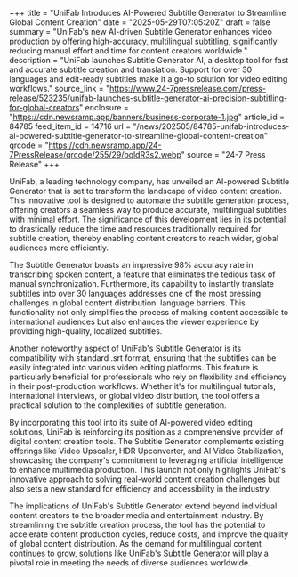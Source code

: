 +++
title = "UniFab Introduces AI-Powered Subtitle Generator to Streamline Global Content Creation"
date = "2025-05-29T07:05:20Z"
draft = false
summary = "UniFab's new AI-driven Subtitle Generator enhances video production by offering high-accuracy, multilingual subtitling, significantly reducing manual effort and time for content creators worldwide."
description = "UniFab launches Subtitle Generator AI, a desktop tool for fast and accurate subtitle creation and translation. Support for over 30 languages and edit-ready subtitles make it a go-to solution for video editing workflows."
source_link = "https://www.24-7pressrelease.com/press-release/523235/unifab-launches-subtitle-generator-ai-precision-subtitling-for-global-creators"
enclosure = "https://cdn.newsramp.app/banners/business-corporate-1.jpg"
article_id = 84785
feed_item_id = 14716
url = "/news/202505/84785-unifab-introduces-ai-powered-subtitle-generator-to-streamline-global-content-creation"
qrcode = "https://cdn.newsramp.app/24-7PressRelease/qrcode/255/29/boldR3s2.webp"
source = "24-7 Press Release"
+++

<p>UniFab, a leading technology company, has unveiled an AI-powered Subtitle Generator that is set to transform the landscape of video content creation. This innovative tool is designed to automate the subtitle generation process, offering creators a seamless way to produce accurate, multilingual subtitles with minimal effort. The significance of this development lies in its potential to drastically reduce the time and resources traditionally required for subtitle creation, thereby enabling content creators to reach wider, global audiences more efficiently.</p><p>The Subtitle Generator boasts an impressive 98% accuracy rate in transcribing spoken content, a feature that eliminates the tedious task of manual synchronization. Furthermore, its capability to instantly translate subtitles into over 30 languages addresses one of the most pressing challenges in global content distribution: language barriers. This functionality not only simplifies the process of making content accessible to international audiences but also enhances the viewer experience by providing high-quality, localized subtitles.</p><p>Another noteworthy aspect of UniFab's Subtitle Generator is its compatibility with standard .srt format, ensuring that the subtitles can be easily integrated into various video editing platforms. This feature is particularly beneficial for professionals who rely on flexibility and efficiency in their post-production workflows. Whether it's for multilingual tutorials, international interviews, or global video distribution, the tool offers a practical solution to the complexities of subtitle generation.</p><p>By incorporating this tool into its suite of AI-powered video editing solutions, UniFab is reinforcing its position as a comprehensive provider of digital content creation tools. The Subtitle Generator complements existing offerings like Video Upscaler, HDR Upconverter, and AI Video Stabilization, showcasing the company's commitment to leveraging artificial intelligence to enhance multimedia production. This launch not only highlights UniFab's innovative approach to solving real-world content creation challenges but also sets a new standard for efficiency and accessibility in the industry.</p><p>The implications of UniFab's Subtitle Generator extend beyond individual content creators to the broader media and entertainment industry. By streamlining the subtitle creation process, the tool has the potential to accelerate content production cycles, reduce costs, and improve the quality of global content distribution. As the demand for multilingual content continues to grow, solutions like UniFab's Subtitle Generator will play a pivotal role in meeting the needs of diverse audiences worldwide.</p>
